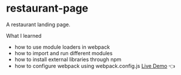 # restaurant-page
A restaurant landing page.

What I learned
- how to use module loaders in webpack
- how to import and run different modules
- how to install external libraries through npm
- how to configure webpack using webpack.config.js
[Live Demo](https://chaandharaghav.github.io/google-homepage/) :point_left:
